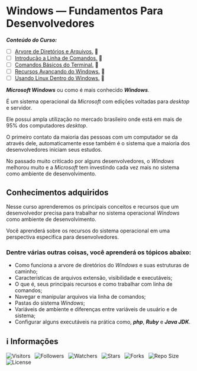 <!-- Título -->
# Windows — Fundamentos Para Desenvolvedores

***Conteúdo do Curso:***

* [ ] [Arvore de Diretórios e Arquivos.](https://github.com/Devsgeeknerd/mod-arv-dir-arq-win-fun-par-des-bas) &#128679;
* [ ] [Introdução a Linha de Comandos.](https://github.com/Devsgeeknerd/mod-int-lin-com-win-fun-par-des-bas) &#128679;
* [ ] [Comandos Básicos do Terminal.](https://github.com/Devsgeeknerd/mod-com-bas-ter-win-fun-par-des-bas) &#128679;
* [ ] [Recursos Avançando do Windows.](https://github.com/Devsgeeknerd/mod-rec-ava-win-win-fun-par-des-bas) &#128679;
* [ ] [Usando Linux Dentro do Windows.](https://github.com/Devsgeeknerd/mod-usa-lin-den-win-win-fun-par-des-bas) &#128679;

***Microsoft Windows*** ou como é mais conhecido ***Windows***.

É um sistema operacional da *Microsoft* com edições voltadas para *desktop* e servidor.

Ele possui ampla utilização no mercado brasileiro onde está em mais de 95% dos computadores *desktop*.

O primeiro contato da maioria das pessoas com um computador se da através dele, automaticamente esse também é o sistema que a maioria dos desenvolvedores iniciam seus estudos.

No passado muito criticado por alguns desenvolvedores, o *Windows* melhorou muito e a *Microsoft* tem investindo cada vez mais no sistema como ambiente de desenvolvimento.

## Conhecimentos adquiridos

Nesse curso aprenderemos os principais conceitos e recursos que um desenvolvedor precisa para trabalhar no sistema operacional *Windows* como ambiente de desenvolvimento.

Você aprenderá sobre os recursos do sistema operacional em uma perspectiva especifica para desenvolvedores.

### Dentre várias outras coisas, você aprenderá os tópicos abaixo:

* Como funciona a arvore de diretórios do *Windows* e suas estruturas de caminho;
* Características de arquivos extensão, visibilidade e executáveis;
* O que é, seus principais recursos e como trabalhar com linha de comandos;
* Navegar e manipular arquivos via linha de comandos;
* Pastas do sistema *Windows*;
* Variáveis de ambiente e diferenças entre variáveis de usuário e de sistema;
* Configurar alguns executáveis na prática como, ***php***, ***Ruby*** e ***Java JDK***.

<!-- Informações -->
## &#8505; Informações

![Visitors](https://api.visitorbadge.io/api/visitors?path=Devsgeeknerd%2Fwin-fun-par-des-bas&label=Visitantes&labelColor=%23700070&labelStyle=none&countColor=%23000fff&style=plastic&color=%23ffffff "Total de Visitantes")
&nbsp;
![Followers](https://img.shields.io/github/followers/Devsgeeknerd?style=p&label=Seguidores&labelColor=800080&color=000fff "Total de Seguidores")
&nbsp;
![Watchers](https://img.shields.io/github/watchers/Devsgeeknerd/win-fun-par-des-bas?style=p&label=Observadores&labelColor=800080&color=000fff "Total de Observadores")
&nbsp;
![Stars](https://img.shields.io/github/stars/Devsgeeknerd/win-fun-par-des-bas?style=p&label=Estrelas&labelColor=800080&color=000fff "Total de Estrelas")
&nbsp;
![Forks](https://img.shields.io/github/forks/Devsgeeknerd/win-fun-par-des-bas?style=p&label=Bifurcações&labelColor=800080&color=000fff "Total de Bifurcações")
&nbsp;
![Repo Size](https://img.shields.io/github/repo-size/Devsgeeknerd/win-fun-par-des-bas?style=p&label=Tamanho&labelColor=800080&color=000fff "Tamanho do Repositório")
&nbsp;
![License](https://img.shields.io/github/license/Devsgeeknerd/win-fun-par-des-bas?style=p&label=Licença&labelColor=800080&color=000fff "Licença do Repositório")
